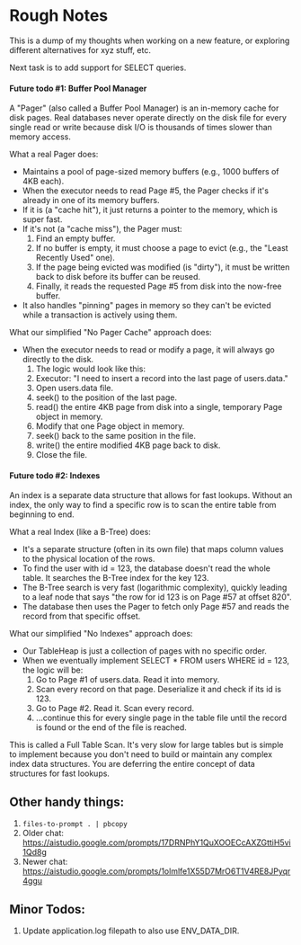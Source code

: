 # Rough Notes

This is a dump of my thoughts when working on a new feature, or exploring different alternatives for xyz stuff, etc.

Next task is to add support for SELECT queries.

#### Future todo #1: Buffer Pool Manager

A "Pager" (also called a Buffer Pool Manager) is an in-memory cache for disk pages. 
Real databases never operate directly on the disk file for every single read or write because disk I/O is thousands of times slower than memory access.

What a real Pager does:
- Maintains a pool of page-sized memory buffers (e.g., 1000 buffers of 4KB each).
- When the executor needs to read Page #5, the Pager checks if it's already in one of its memory buffers.
- If it is (a "cache hit"), it just returns a pointer to the memory, which is super fast.
- If it's not (a "cache miss"), the Pager must:
  1. Find an empty buffer.
  2. If no buffer is empty, it must choose a page to evict (e.g., the "Least Recently Used" one). 
  3. If the page being evicted was modified (is "dirty"), it must be written back to disk before its buffer can be reused. 
  4. Finally, it reads the requested Page #5 from disk into the now-free buffer.
- It also handles "pinning" pages in memory so they can't be evicted while a transaction is actively using them.

What our simplified "No Pager Cache" approach does:
- When the executor needs to read or modify a page, it will always go directly to the disk.
  1. The logic would look like this:
  2. Executor: "I need to insert a record into the last page of users.data."
  3. Open users.data file. 
  4. seek() to the position of the last page. 
  5. read() the entire 4KB page from disk into a single, temporary Page object in memory. 
  6. Modify that one Page object in memory. 
  7. seek() back to the same position in the file. 
  8. write() the entire modified 4KB page back to disk. 
  9. Close the file.

#### Future todo #2: Indexes

An index is a separate data structure that allows for fast lookups. 
Without an index, the only way to find a specific row is to scan the entire table from beginning to end.

What a real Index (like a B-Tree) does:
- It's a separate structure (often in its own file) that maps column values to the physical location of the rows.
- To find the user with id = 123, the database doesn't read the whole table. It searches the B-Tree index for the key 123.
- The B-Tree search is very fast (logarithmic complexity), quickly leading to a leaf node that says "the row for id 123 is on Page #57 at offset 820".
- The database then uses the Pager to fetch only Page #57 and reads the record from that specific offset.

What our simplified "No Indexes" approach does:
- Our TableHeap is just a collection of pages with no specific order.
- When we eventually implement SELECT * FROM users WHERE id = 123, the logic will be:
  1. Go to Page #1 of users.data. Read it into memory. 
  2. Scan every record on that page. Deserialize it and check if its id is 123. 
  3. Go to Page #2. Read it. Scan every record. 
  4. ...continue this for every single page in the table file until the record is found or the end of the file is reached.

This is called a Full Table Scan. 
It's very slow for large tables but is simple to implement because you don't need to build or maintain any complex index data structures. You are deferring the entire concept of data structures for fast lookups.

## Other handy things:
1. `files-to-prompt . | pbcopy`
2. Older chat: https://aistudio.google.com/prompts/17DRNPhY1QuXOOECcAXZGttiH5vi1Qd8g
3. Newer chat: https://aistudio.google.com/prompts/1olmlfe1X55D7MrO6T1V4RE8JPyqr4ggu

## Minor Todos:
1. Update application.log filepath to also use ENV_DATA_DIR.
